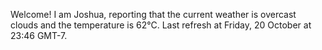 Welcome! I am Joshua, reporting that the current weather is overcast clouds and the temperature is 62°C.
Last refresh at Friday, 20 October at 23:46 GMT-7.
